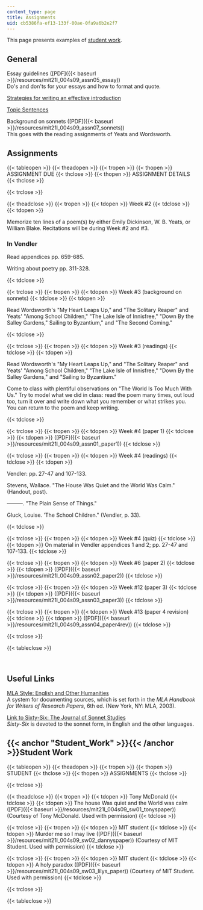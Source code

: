 ```yaml
---
content_type: page
title: Assignments
uid: cb5386fa-ef13-133f-00ae-0fa9a6b2e2f7
---
```


This page presents examples of [student work](#Student_Work).

General
-------

Essay guidelines ([PDF]({{< baseurl >}}/resources/mit21l_004s09_assn05_essay))  
Do's and don'ts for your essays and how to format and quote.

[Strategies for writing an effective introduction](https://writingcenter.unc.edu/tips-and-tools/introductions/)

[Topic Sentences](https://web.archive.org/web/20100129071053/http://www.nd.edu/~writing/resources/TopicSentences.htm)

Background on sonnets ([PDF]({{< baseurl >}}/resources/mit21l_004s09_assn07_sonnets))  
This goes with the reading assignments of Yeats and Wordsworth.

Assignments
-----------

{{< tableopen >}}
{{< theadopen >}}
{{< tropen >}}
{{< thopen >}}
ASSIGNMENT DUE
{{< thclose >}}
{{< thopen >}}
ASSIGNMENT DETAILS
{{< thclose >}}

{{< trclose >}}

{{< theadclose >}}
{{< tropen >}}
{{< tdopen >}}
Week #2
{{< tdclose >}}
{{< tdopen >}}


Memorize ten lines of a poem(s) by either Emily Dickinson, W. B. Yeats, or William Blake. Recitations will be during Week #2 and #3.

### In Vendler

Read appendices pp. 659-685.

Writing about poetry pp. 311-328.


{{< tdclose >}}

{{< trclose >}}
{{< tropen >}}
{{< tdopen >}}
Week #3 (background on sonnets)
{{< tdclose >}}
{{< tdopen >}}


Read Wordsworth's "My Heart Leaps Up," and "The Solitary Reaper" and Yeats' "Among School Children," "The Lake Isle of Innisfree," "Down By the Salley Gardens," Sailing to Byzantium," and "The Second Coming."


{{< tdclose >}}

{{< trclose >}}
{{< tropen >}}
{{< tdopen >}}
Week #3 (readings)
{{< tdclose >}}
{{< tdopen >}}


Read Wordsworth's "My Heart Leaps Up," and "The Solitary Reaper" and Yeats' "Among School Children," "The Lake Isle of Innisfree," "Down By the Salley Gardens," and "Sailing to Byzantium."

Come to class with plentiful observations on "The World Is Too Much With Us." Try to model what we did in class: read the poem many times, out loud too, turn it over and write down what you remember or what strikes you. You can return to the poem and keep writing.


{{< tdclose >}}

{{< trclose >}}
{{< tropen >}}
{{< tdopen >}}
Week #4 (paper 1)
{{< tdclose >}}
{{< tdopen >}}
([PDF]({{< baseurl >}}/resources/mit21l_004s09_assn01_paper1))
{{< tdclose >}}

{{< trclose >}}
{{< tropen >}}
{{< tdopen >}}
Week #4 (readings)
{{< tdclose >}}
{{< tdopen >}}


Vendler: pp. 27-47 and 107-133.

Stevens, Wallace. "The House Was Quiet and the World Was Calm." (Handout, post).

———. "The Plain Sense of Things."

Gluck, Louise. 'The School Children." (Vendler, p. 33).


{{< tdclose >}}

{{< trclose >}}
{{< tropen >}}
{{< tdopen >}}
Week #4 (quiz)
{{< tdclose >}}
{{< tdopen >}}
On material in Vendler appendices 1 and 2; pp. 27-47 and 107-133.
{{< tdclose >}}

{{< trclose >}}
{{< tropen >}}
{{< tdopen >}}
Week #6 (paper 2)
{{< tdclose >}}
{{< tdopen >}}
([PDF]({{< baseurl >}}/resources/mit21l_004s09_assn02_paper2))
{{< tdclose >}}

{{< trclose >}}
{{< tropen >}}
{{< tdopen >}}
Week #12 (paper 3)
{{< tdclose >}}
{{< tdopen >}}
([PDF]({{< baseurl >}}/resources/mit21l_004s09_assn03_paper3))
{{< tdclose >}}

{{< trclose >}}
{{< tropen >}}
{{< tdopen >}}
Week #13 (paper 4 revision)
{{< tdclose >}}
{{< tdopen >}}
([PDF]({{< baseurl >}}/resources/mit21l_004s09_assn04_paper4rev))
{{< tdclose >}}

{{< trclose >}}

{{< tableclose >}}

  
 

Useful Links
------------

[MLA Style: English and Other Humanities](https://necc.mass.libguides.com/citation/MLA)  
A system for documenting sources, which is set forth in the _MLA Handbook for Writers of Research Papers_, 6th ed. (New York, NY: MLA, 2003).

[Link to Sixty-Six: The Journal of Sonnet Studies](http://archive.is/kIQbQ)  
_Sixty-Six_ is devoted to the sonnet form, in English and the other languages.

{{< anchor "Student_Work" >}}{{< /anchor >}}Student Work
--------------------------------------------------------

{{< tableopen >}}
{{< theadopen >}}
{{< tropen >}}
{{< thopen >}}
STUDENT
{{< thclose >}}
{{< thopen >}}
ASSIGNMENTS
{{< thclose >}}

{{< trclose >}}

{{< theadclose >}}
{{< tropen >}}
{{< tdopen >}}
Tony McDonald
{{< tdclose >}}
{{< tdopen >}}
The house Was quiet and the World was calm ([PDF]({{< baseurl >}}/resources/mit21l_004s09_sw01_tonyspaper)) (Courtesy of Tony McDonald. Used with permission)
{{< tdclose >}}

{{< trclose >}}
{{< tropen >}}
{{< tdopen >}}
MIT student
{{< tdclose >}}
{{< tdopen >}}
Murder me so I may live ([PDF]({{< baseurl >}}/resources/mit21l_004s09_sw02_dannyspaper)) (Courtesy of MIT Student. Used with permission)
{{< tdclose >}}

{{< trclose >}}
{{< tropen >}}
{{< tdopen >}}
MIT student
{{< tdclose >}}
{{< tdopen >}}
A holy paradox ([PDF]({{< baseurl >}}/resources/mit21l_004s09_sw03_lilys_paper)) (Courtesy of MIT Student. Used with permission)
{{< tdclose >}}

{{< trclose >}}

{{< tableclose >}}